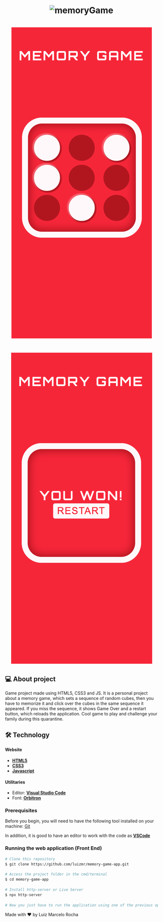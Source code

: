 <h1 align="center">
    <img alt="memoryGame" title="#memoryGame" src="./assets/gif1.gif" />
</h1>
<h1 align="center">
    <img alt="memoryGame" title="#memoryGame" src="./assets/mobile1.png" />
</h1>
<h1 align="center">
    <img alt="memoryGame" title="#memoryGame" src="./assets/mobile2.png" />
</h1>

## 💻 About project

Game project made using HTML5, CSS3 and JS. It is a personal project about a memory game, which sets a sequence of random cubes, then you have to memorize it and click over the cubes in the same sequence it appeared. If you miss the sequence, it shows Game Over and a restart button, which reloads the application. Cool game to play and challenge your family during this quarantine.

## 🛠 Technology

#### **Website**

-   **[HTML5](https://developer.mozilla.org/pt-BR/docs/Web/HTML/HTML5)**
-   **[CSS3](https://www.w3schools.com/css/)**
-   **[Javascript](https://developer.mozilla.org/pt-BR/docs/Web/JavaScript)**

#### **Utilitaries**

-   Editor: **[Visual Studio Code](https://code.visualstudio.com/)**
-   Font: **[Orbitron](https://fonts.google.com/specimen/Orbitron)**

### Prerequisites

Before you begin, you will need to have the following tool installed on your machine:
[Git](https://git-scm.com)

In addition, it is good to have an editor to work with the code as **[VSCode](https://code.visualstudio.com/)**

### Running the web application (Front End)

```bash
# Clone this repository
$ git clone https://github.com/luizmr/memory-game-app.git

# Access the project folder in the cmd/terminal
$ cd memory-game-app

# Install http-server or Live Server
$ npx http-server

# Now you just have to run the application using one of the previous options
```

Made with ❤️ by Luiz Marcelo Rocha
